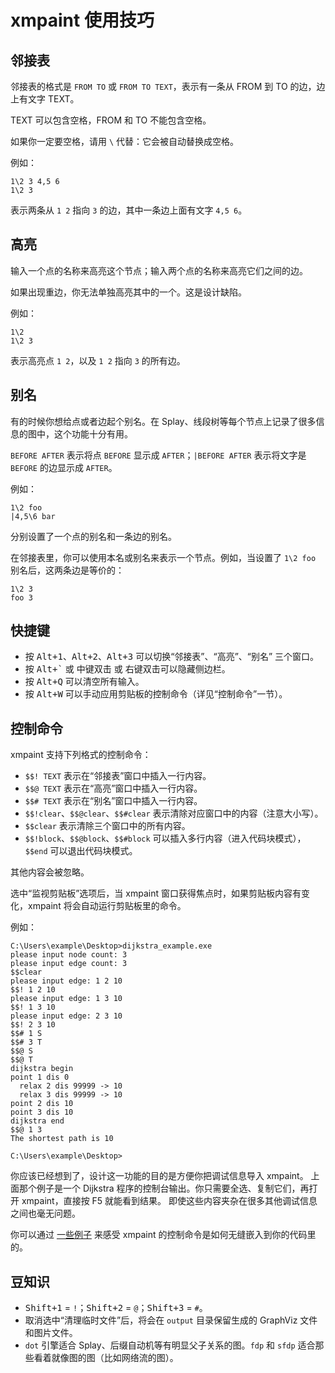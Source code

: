 # xmpaint 使用技巧

## 邻接表

邻接表的格式是 `FROM TO` 或 `FROM TO TEXT`，表示有一条从 FROM 到 TO 的边，边上有文字 TEXT。

TEXT 可以包含空格，FROM 和 TO 不能包含空格。

如果你一定要空格，请用 `\` 代替：它会被自动替换成空格。

例如：

```
1\2 3 4,5 6
1\2 3
```

表示两条从 `1 2` 指向 `3` 的边，其中一条边上面有文字 `4,5 6`。

## 高亮

输入一个点的名称来高亮这个节点；输入两个点的名称来高亮它们之间的边。

如果出现重边，你无法单独高亮其中的一个。这是设计缺陷。

例如：

```
1\2
1\2 3
```

表示高亮点 `1 2`，以及 `1 2` 指向 `3` 的所有边。

## 别名

有的时候你想给点或者边起个别名。在 Splay、线段树等每个节点上记录了很多信息的图中，这个功能十分有用。

`BEFORE AFTER` 表示将点 `BEFORE` 显示成 `AFTER`；`|BEFORE AFTER` 表示将文字是 `BEFORE` 的边显示成 `AFTER`。

例如：

```
1\2 foo
|4,5\6 bar
```

分别设置了一个点的别名和一条边的别名。

在邻接表里，你可以使用本名或别名来表示一个节点。例如，当设置了 `1\2 foo` 别名后，这两条边是等价的：

```
1\2 3
foo 3
```

## 快捷键

- 按 <kbd>Alt+1</kbd>、<kbd>Alt+2</kbd>、<kbd>Alt+3</kbd> 可以切换“邻接表”、“高亮”、“别名” 三个窗口。
- 按 <kbd>Alt+`</kbd> 或 中键双击 或 右键双击可以隐藏侧边栏。
- 按 <kbd>Alt+Q</kbd> 可以清空所有输入。
- 按 <kbd>Alt+W</kbd> 可以手动应用剪贴板的控制命令（详见“控制命令”一节）。

## 控制命令

xmpaint 支持下列格式的控制命令：

- `$$! TEXT` 表示在“邻接表”窗口中插入一行内容。
- `$$@ TEXT` 表示在“高亮”窗口中插入一行内容。 
- `$$# TEXT` 表示在“别名”窗口中插入一行内容。
- `$$!clear`、`$$@clear`、`$$#clear` 表示清除对应窗口中的内容（注意大小写）。
- `$$clear` 表示清除三个窗口中的所有内容。
- `$$!block`、`$$@block`、`$$#block` 可以插入多行内容（进入代码块模式），`$$end` 可以退出代码块模式。

其他内容会被忽略。

选中“监视剪贴板”选项后，当 xmpaint 窗口获得焦点时，如果剪贴板内容有变化，xmpaint 将会自动运行剪贴板里的命令。

例如：

```
C:\Users\example\Desktop>dijkstra_example.exe
please input node count: 3
please input edge count: 3
$$clear
please input edge: 1 2 10
$$! 1 2 10
please input edge: 1 3 10
$$! 1 3 10
please input edge: 2 3 10
$$! 2 3 10
$$# 1 S
$$# 3 T
$$@ S
$$@ T
dijkstra begin
point 1 dis 0
  relax 2 dis 99999 -> 10
  relax 3 dis 99999 -> 10
point 2 dis 10
point 3 dis 10
dijkstra end
$$@ 1 3
The shortest path is 10

C:\Users\example\Desktop>
```

你应该已经想到了，设计这一功能的目的是方便你把调试信息导入 xmpaint。
上面那个例子是一个 Dijkstra 程序的控制台输出。你只需要全选、复制它们，再打开 xmpaint，直接按 F5 就能看到结果。
即使这些内容夹杂在很多其他调试信息之间也毫无问题。

你可以通过 [一些例子](http://uoj.ac/submission/164508) 来感受 xmpaint 的控制命令是如何无缝嵌入到你的代码里的。

## 豆知识

- <kbd>Shift+1</kbd> = `!`；<kbd>Shift+2</kbd> = `@`；<kbd>Shift+3</kbd> = `#`。
- 取消选中“清理临时文件”后，将会在 `output` 目录保留生成的 GraphViz 文件和图片文件。
- `dot` 引擎适合 Splay、后缀自动机等有明显父子关系的图。`fdp` 和 `sfdp` 适合那些看着就像图的图（比如网络流的图）。
